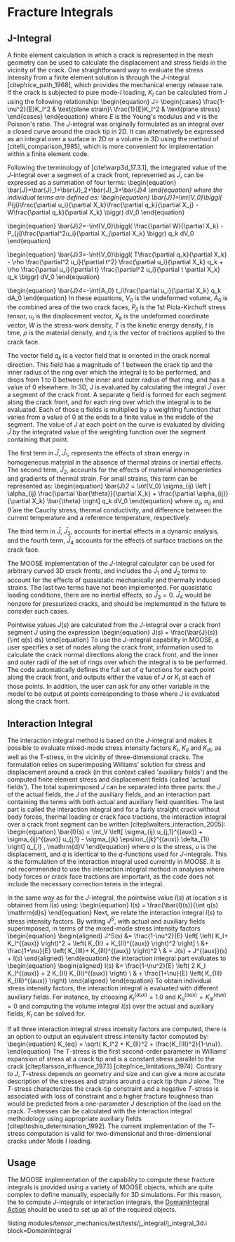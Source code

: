 # Fracture Integrals

## J-Integral

A finite element calculation in which a crack is represented in the mesh geometry can be used to calculate the displacement and stress fields in the vicinity of the crack.  One straightforward way to evaluate the stress intensity from a finite element solution is through the $J$-integral [citep!rice_path_1968], which provides the mechanical energy release rate. If the crack is subjected to pure mode-$I$ loading, $K_I$ can be calculated from $J$ using the following relationship:
\begin{equation}
J=
\begin{cases}
\frac{1-\nu^2}{E}K_I^2 & \text{plane strain}\\
\frac{1}{E}K_I^2 & \text{plane stress}
\end{cases}
\end{equation}
where $E$ is the Young's modulus and $\nu$ is the Poisson's ratio.
The $J$-integral was originally formulated as an integral over a closed curve around the crack tip in 2D.  It can alternatively be expressed as an integral over a surface in 2D or a volume in 3D using the method of [cite!li_comparison_1985], which is more convenient for implementation within a finite element code.

Following the terminology of [cite!warp3d_17.3.1], the integrated value of the $J$-integral over a segment of a crack front, represented as $\bar{J}$, can be expressed as a summation of four terms:
\begin{equation}
\bar{J}=\bar{J}_1+\bar{J}_2+\bar{J}_3+\bar{J}_4
\end{equation}
where the individual terms are defined as:
\begin{equation}
\bar{J}_1=\int_{V_0}\biggl(
P_{ji}\frac{\partial u_i}{\partial X_k}\frac{\partial q_k}{\partial X_j}
-W\frac{\partial q_k}{\partial X_k}
\biggr) dV_0
\end{equation}

\begin{equation}
\bar{J}_2=-\int_{V_0}\biggl(
\frac{\partial W}{\partial X_k} -
P_{ji}\frac{\partial^2u_i}{\partial X_j\partial X_k}
\biggr) q_k dV_0
\end{equation}

\begin{equation}
\bar{J}_3=-\int_{V_0}\biggl(
T\frac{\partial q_k}{\partial X_k} -
\rho \frac{\partial^2 u_i}{\partial t^2} \frac{\partial u_i}{\partial X_k} q_k +
\rho \frac{\partial u_i}{\partial t} \frac{\partial^2 u_i}{\partial t \partial X_k} q_k
\biggr) dV_0
\end{equation}

\begin{equation}
\bar{J}_4=-\int_{A_0}
t_i\frac{\partial u_i}{\partial X_k} q_k
dA_0
\end{equation}
In these equations, $V_0$ is the undeformed volume, $A_0$ is the combined area of the two crack faces, $P_{ji}$ is the 1st Piola-Kirchoff stress tensor, $u_i$ is the displacement vector, $X_k$ is the undeformed coordinate vector, $W$ is the stress-work density, $T$ is the kinetic energy density, $t$ is time, $\rho$ is the material density, and $t_i$ is the vector of tractions applied to the crack face.

The vector field $q_k$ is a vector field that is oriented in the crack normal direction. This field has a magnitude of 1 between the crack tip and the inner radius of the ring over which the integral is to be performed, and drops from 1 to 0 between the inner and outer radius of that ring, and has a value of 0 elsewhere. In 3D, $J$ is evaluated by calculating the integral $\bar{J}$ over a segment of the crack front. A separate $q$ field is formed for each
segment along the crack front, and for each ring over which the integral is to be evaluated. Each of those $q$ fields is multiplied by a weighting function that varies from a value of 0 at the ends to a finite value in the middle of the segment. The value of $J$ at each point on the curve is evaluated by dividing $\bar{J}$ by the integrated value of the weighting function over the segment containing that point.

The first term in $\bar{J}$, $\bar{J}_1$, represents the effects of strain energy in homogeneous material in the absence of thermal strains or inertial effects. The second term, $\bar{J}_2$, accounts for the effects of material inhomogenieties and gradients of thermal strain.  For small strains, this term can be represented as:
\begin{equation}
\bar{J}_2 = \int_{V_0} \sigma_{ij} \left [ \alpha_{ij} \frac{\partial \bar{\theta}}{\partial X_k} + \frac{\partial \alpha_{ij}}{\partial X_k} \bar{\theta} \right] q_k dV_0
\end{equation}
where $\sigma_{ij}$, $\alpha_{ij}$ and $\bar{\theta}$ are the Cauchy stress, thermal conductivity, and difference between the current temperature and a reference temperature, respectively.

The third term in $\bar{J}$, $\bar{J}_3$, accounts for inertial effects in a dynamic analysis, and the fourth term, $\bar{J}_4$ accounts for the effects of surface tractions on the crack face.

The MOOSE implementation of the $J$-integral calculator can be used for arbitrary curved 3D crack fronts, and includes the $\bar{J}_1$ and $\bar{J}_2$ terms to account for the effects of quasistatic mechanically and thermally induced strains. The last two terms have not been implemented. For quasistatic loading conditions, there are no inertial effects, so $\bar{J}_3=0$. $\bar{J}_4$ would be nonzero for pressurized cracks, and should be implemented in the future to consider such cases.

Pointwise values $J(s)$ are calculated from the $J$-integral over a crack front segment $\bar{J}$ using the expression
\begin{equation}
J(s) = \frac{\bar{J}(s)}{\int q(s) ds}
\end{equation}
To use the $J$-integral capability in MOOSE, a user specifies a set of nodes along the crack front, information used to calculate the crack normal directions along the crack front, and the inner and outer radii of the set of rings over which the integral is to be performed. The code automatically defines the full set of $q$ functions for each point along the crack front, and outputs either the value of $J$ or $K_I$ at each of those points. In addition, the user can ask for any other variable in the model to be output at points corresponding to those where $J$ is evaluated along the crack front.

## Interaction Integral

The interaction integral method is based on the $J$-integral and makes it possible to evaluate mixed-mode stress intensity factors $K_I$, $K_{II}$ and $K_{III}$, as well as the T-stress, in the vicinity of three-dimensional cracks. The formulation relies on superimposing Williams' solution for stress and displacement around a crack (in this context called 'auxiliary fields') and the computed finite element stress and displacement fields (called 'actual fields'). The total superimposed $J$ can be separated into three parts: the $J$ of the actual fields, the $J$ of the auxiliary fields, and an interaction part containing the terms with both actual and auxiliary field quantities. The last part is called the interaction integral and for a fairly straight crack without body forces, thermal loading or crack face tractions, the interaction integral over a crack front segment can be written [citep!walters_interaction_2005]:
\begin{equation}
\bar{I}(s) = \int_V \left[ \sigma_{ij} u_{j,1}^{(aux)} + \sigma_{ij}^{(aux)} u_{j,1} - \sigma_{jk} \epsilon_{jk}^{(aux)} \delta_{1i} \right] q_{,i} \, \mathrm{d}V
\end{equation}
where $\sigma$ is the stress, $u$ is the displacement, and $q$ is identical to the $q$-functions used for $J$-integrals. This is the formulation of the interaction integral used currently in MOOSE. It is not recommended to use the interaction integral method in analyses where body forces or crack face tractions are important, as the code does not include the necessary correction terms in the integral.

In the same way as for the $J$-integral, the pointwise value $I(s)$ at location $s$ is obtained from $\bar{I}(s)$ using:
\begin{equation}
I(s) = \frac{\bar{I}(s)}{\int q(s) \mathrm{d}s}
\end{equation}
Next, we relate the interaction integral $I(s)$ to stress intensity factors. By writing $J^S$, with actual and auxiliary fields superimposed, in terms of the mixed-mode stress intensity factors
\begin{equation}
\begin{aligned}
J^S(s) &= \frac{1-\nu^2}{E} \left[ \left( K_I+ K_I^{(aux)} \right)^2 + \left( K_{II} + K_{II}^{(aux)} \right)^2 \right] \\
&+ \frac{1+\nu}{E} \left( K_{III}+ K_{III}^{(aux)} \right)^2 \\
& = J(s) + J^{(aux)}(s) + I(s)
\end{aligned}
\end{equation}
the interaction integral part evaluates to
\begin{equation}
\begin{aligned}
I(s) &= \frac{1-\nu^2}{E} \left( 2 K_I K_I^{(aux)} + 2 K_{II} K_{II}^{(aux)} \right) \\
& + \frac{1+\nu}{E} \left( K_{III} K_{III}^{(aux)} \right)
\end{aligned}
\end{equation}
To obtain individual stress intensity factors, the interaction integral is evaluated with different auxiliary fields. For instance, by choosing $K_I^{(aux)} = 1.0$ and $K_{II}^{(aux)} = K_{III}^{(aux)} = 0$ and computing the volume integral $I(s)$ over the actual and auxiliary fields, $K_I$ can be solved for.

If all three interaction integral stress intensity factors are computed, there is an option to output an equivalent stress intensity factor computed by:
\begin{equation}
K_{eq} = \sqrt{ K_I^2 + K_{II}^2 + \frac{K_{III}^2}{1-\nu}}.
\end{equation}
The $T$-stress is the first second-order parameter in Williams' expansion of stress at a crack tip and is a constant stress parallel to the crack [citep!larsson_influence_1973] [citep!rice_limitations_1974]. Contrary to $J$, $T$-stress depends on geometry and size and can give a more accurate description of the stresses and strains around a crack tip than $J$ alone. The $T$-stress characterizes the crack-tip constraint and a negative $T$-stress is associated with loss of constraint and a higher fracture toughness than would be predicted from a one-parameter $J$ description of the load on the crack. $T$-stresses can be calculated with the interaction integral methodology using appropriate auxiliary fields [citep!toshio_determination_1992]. The current implementation of the $T$-stress computation is valid for two-dimensional and three-dimensional cracks under Mode I loading.

## Usage

The MOOSE implementation of the capability to compute these fracture integrals is provided using a variety of MOOSE objects, which are quite complex to define manually, especially for 3D simulations. For this reason, the to compute $J$-integrals or interaction integrals, the [DomainIntegral Action](/DomainIntegralAction.md) should be used to set up all of the required objects.

!listing modules/tensor_mechanics/test/tests/j_integral/j_integral_3d.i block=DomainIntegral
